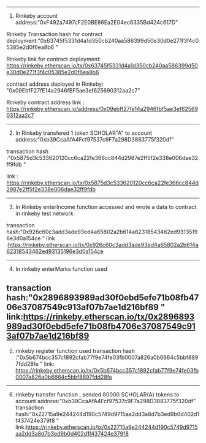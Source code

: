 









------------------------------------------------------------------------------------------------

1. Rinkeby account address:"0xF492a7497cF2E0BE86Ea2E04ec6335Bd424c617D"


Rinkeby Transaction hash for contract deployment:"0x63745f5331d4a1d350cb240aa586399d50e30d0e271f3f4c05385e2d0f6ea8b6 "


Rinkeby link for contract deployment: https://rinkeby.etherscan.io/tx/0x63745f5331d4a1d350cb240aa586399d50e30d0e271f3f4c05385e2d0f6ea8b6


contract address deployed in Rinkeby: "0x09EbfF27fE14a2946fBF5ae3ef625690312aa2c7"


Rinkeby contract address link : https://rinkeby.etherscan.io/address/0x09ebff27fe14a2946fbf5ae3ef625690312aa2c7

----------------------------------------------------------------------------------------------------






2. In Rinkeby transfered 1 token SCHOLAR"A" to account address:"0xb39CcaAfA4Fcf97537c9F7a298D3883775f320df"

transaction hash :"0x5875d3c533620120cc6ca22fe366cc844d2987e2ff5f2e338e006dae32ff9fdb "

link : https://rinkeby.etherscan.io/tx/0x5875d3c533620120cc6ca22fe366cc844d2987e2ff5f2e338e006dae32ff9fdb

-------------------------------------------------------------------------------------------------------

3. In Rinkeby enterIncome function accessed and wrote a data to contract in rinkeby test network

transaction hash:"0x926c60c3add3ade93ed4a65802a2b614a62318543462ed93135196e3d0a154ce "
link :https://rinkeby.etherscan.io/tx/0x926c60c3add3ade93ed4a65802a2b614a62318543462ed93135196e3d0a154ce

--------------------------------------------------------------------------------------------------------
4. In rinkeby enterMarks function used 

transaction hash:"0x2896893989ad30f0ebd5efe71b08fb4706e37087549c913af07b7ae1d216bf89 "
link:https://rinkeby.etherscan.io/tx/0x2896893989ad30f0ebd5efe71b08fb4706e37087549c913af07b7ae1d216bf89
-------------------------------------------------------------------------------------------------------

5. rinkeby register function used
transaction hash :"0x5b674bcc357c1892cfab77f9e74fe03fb0007a826a0b6664c5bbf8897fdd28fe "
link: https://rinkeby.etherscan.io/tx/0x5b674bcc357c1892cfab77f9e74fe03fb0007a826a0b6664c5bbf8897fdd28fe
---------------------------------------------------------------------------------------------------------

6. rinkeby transfer function , sended 80000 SCHOLAR(A) tokens to account address:"0xb39CcaAfA4Fcf97537c9F7a298D3883775f320df"
transaction hash:"0x22715a9e244244d190c5749d9715aa2dd3a8d7b3ed9b0d402d1f437424e379f8 "
link:https://rinkeby.etherscan.io/tx/0x22715a9e244244d190c5749d9715aa2dd3a8d7b3ed9b0d402d1f437424e379f8










